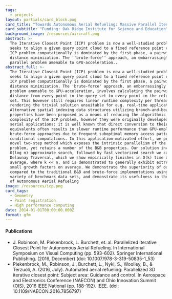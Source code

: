 ```yaml
---
tags:
  - projects
layout: partials/card_block.pug
card_title: "Towards Autonomous Aerial Refueling: Massive Parallel Iterative Closest Point"
card_subtitle: "Funding: Oak Ridge Institute for Science and Education"
background_image: /resources/aircraft.png
abstract: >-
  The Iterative Closest Point (ICP) problem is now a well-studied problem that
  seeks to align a given query point cloud to a fixed reference point cloud. The
  ICP problem computationally is dominated by the first phase, a pairwise
  distance minimization. The ''brute-force'' approach, an embarrassingly
  parallel problem amenable to GPU-acceleration..
abstract_full: >-
  The Iterative Closest Point (ICP) problem is now a well-studied problem that
  seeks to align a given query point cloud to a fixed reference point cloud. The
  ICP problem computationally is dominated by the first phase, a pairwise
  distance minimization. The 'brute-force' approach, an embarrassingly parallel
  problem amenable to GPU-acceleration, involves calculating the pairwise
  distance from every point in the query set to every point in the reference
  set. This however still requires linear runtime complexity per thread,
  rendering the trivial solution unsuitable for e.g. real-time applications.
  Alternative spatial indexing data structures utilizing branch-and-bound (B&B)
  properties have been proposed as a means of reducing the algorithmic
  complexity of the ICP problem, however they were originally developed for
  serial applications: it is well known that direct conversion to their parallel
  equivalents often results in slower runtime performance than GPU-employed
  brute-force approaches due to frequent suboptimal memory access patterns and
  conditional computations. In this application-motivated effort, we propose a
  novel two-step method which exposes the intrinsic parallelism of the ICP
  problem, yet retains a number of the B&B properties. Our solution involves an
  O(log n) approximate search, followed by fast vectorized search we call the
  Delaunay Traversal, which we show empirically finishes in O(k) time on
  average, where k << n, and is demonstrated to generally exhibit extremely
  small growth factors on average. We demonstrate the superiority of our method
  compared to the traditional B&B and brute-force implementations using a
  variety of benchmark data sets, and demonstrate its usefulness in the context
  of Autonomous Aerial Refueling
image: /resources/icp.png
card_tags:
  - Geometry
  - Point registration
  - High performance computing
date: 2014-01-01T00:00:00.000Z
format: gfm
---
```


<div class="flex items-center px-2 py-1 bg-gray-100">

<h4 class="font-bold bg-gray-100">
Publications
</h4>

</div>

<div class="p-2 overflow-auto px-4 py-2 bg-white-100">

<div class="bullet_list text-sm ml-2 mt-1 lisc-desc space-y-2 prose-md"
style="list-style-type: disc !important;">

- J. Robinson, M. Piekenbrock, L. Burchett, et. al. Parallelized
  Iterative Closest Point for Autonomous Aerial Refueling. In
  International Symposium on Visual Computing (pp. 593-602). Springer
  International Publishing. (2016, December) (doi:
  10.1007/978-3-319-50835-1_53)
- Piekenbrock, M., Robinson, J., Burchett, L., Nykl, S., Woolley, B., &
  Terzuoli, A. (2016, July). Automated aerial refueling: Parallelized 3D
  iterative closest point: Subject area: Guidance and control. In
  Aerospace and Electronics Conference (NAECON) and Ohio Innovation
  Summit (OIS), 2016 IEEE National (pp. 188-192). IEEE. (doi:
  10.1109/NAECON.2016.7856797)

</div>

</div>

<!-- :::{.flex .items-center .px-2 .py-1 .bg-gray-100}
<h4 class="font-bold bg-gray-100"> Software </h4>
:::
&#10;:::{.p-2 .overflow-auto .px-4 .py-2 .bg-white-100 .text-sm}
&#10;The software is not publically available, however the
&#10;::: -->
